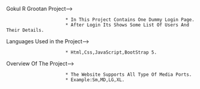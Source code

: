 Gokul R Grootan Project-->

                          * In This Project Contains One Dummy Login Page.
                          * After Login Its Shows Some List Of Users And Their Details.
            
Languages Used in the Project-->

                          * Html,Css,JavaScript,BootStrap 5.
                          
Overview Of The Project-->

                          * The Website Supports All Type Of Media Ports.
                          * Example:Sm,MD,LG,XL.

